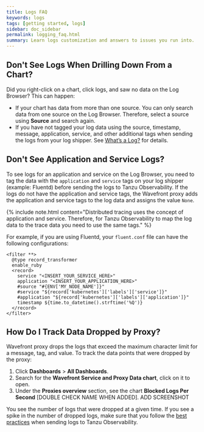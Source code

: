 ```yaml
---
title: Logs FAQ
keywords: logs
tags: [getting started, logs]
sidebar: doc_sidebar
permalink: logging_faq.html
summary: Learn logs customization and answers to issues you run into.
---
```


## Don't See Logs When Drilling Down From a Chart?

Did you right-click on a chart, click logs, and saw no data on the Log Browser? This can happen:
* If your chart has data from more than one source. You can only search data from one source on the Log Browser. Therefore, select a source using **Source** and search again.
* If you have not tagged your log data using the source, timestamp, message, application, service, and other additional tags when sending the logs from your log shipper. See [What’s a Log?](logging_overview.html#whats-a-log) for details.

## Don't See Application and Service Logs?

To see logs for an application and service on the Log Browser, you need to tag the data with the `application` and `service` tags on your log shipper (example: Fluentd) before sending the logs to Tanzu Observability. If the logs do not have the application and service tags, the Wavefront proxy adds the application and service tags to the log data and assigns the value `None`.

{% include note.html content="Distributed tracing uses the concept of application and service. Therefore, for Tanzu Observability to map the log data to the trace data you need to use the same tags." %}

For example, if you are using Fluentd, your `fluent.conf` file can have the following configurations:
```
<filter **>
  @type record_transformer
  enable_ruby
  <record>
    service "<INSERT_YOUR_SERVICE_HERE>"
    application "<INSERT_YOUR_APPLICATION_HERE>" 
    #source "#{ENV['MY_NODE_NAME']}"    
    #service "${record['kubernetes']['labels']['service']}"
    #application "${record['kubernetes']['labels']['application']}"
    timestamp ${time.to_datetime().strftime('%Q')}
  </record>
</filter>

```

## How Do I Track Data Dropped by Proxy?

Wavefront proxy drops the logs that exceed the maximum character limit for a message, tag, and value. To track the data points that were dropped by the proxy:
1. Click **Dashboards** > **All Dashboards**.
1. Search for the **Wavefront Service and Proxy Data chart**, click on it to open.
1. Under the **Proxies overview** section, see the chart **Blocked Logs Per Second** [DOUBLE CHECK NAME WHEN ADDED].
    ADD SCREENSHOT

You see the number of logs that were dropped at a given time. If you see a spike in the number of dropped logs, make sure that you follow the [best practices](logging_send_logs.html#best-practice) when sending logs to Tanzu Observability.
